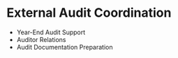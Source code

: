 # External Audit Coordination

- Year-End Audit Support
- Auditor Relations
- Audit Documentation Preparation